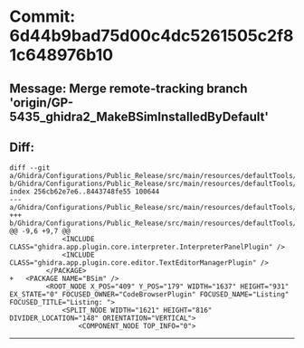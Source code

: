 # Commit: 6d44b9bad75d00c4dc5261505c2f81c648976b10
## Message: Merge remote-tracking branch 'origin/GP-5435_ghidra2_MakeBSimInstalledByDefault'
## Diff:
```
diff --git a/Ghidra/Configurations/Public_Release/src/main/resources/defaultTools/CodeBrowser.tool b/Ghidra/Configurations/Public_Release/src/main/resources/defaultTools/CodeBrowser.tool
index 256cb62e7e6..8443748fe55 100644
--- a/Ghidra/Configurations/Public_Release/src/main/resources/defaultTools/CodeBrowser.tool
+++ b/Ghidra/Configurations/Public_Release/src/main/resources/defaultTools/CodeBrowser.tool
@@ -9,6 +9,7 @@
             <INCLUDE CLASS="ghidra.app.plugin.core.interpreter.InterpreterPanelPlugin" />
             <INCLUDE CLASS="ghidra.app.plugin.core.editor.TextEditorManagerPlugin" />
         </PACKAGE>
+	<PACKAGE NAME="BSim" />
         <ROOT_NODE X_POS="409" Y_POS="179" WIDTH="1637" HEIGHT="931" EX_STATE="0" FOCUSED_OWNER="CodeBrowserPlugin" FOCUSED_NAME="Listing" FOCUSED_TITLE="Listing: ">
             <SPLIT_NODE WIDTH="1621" HEIGHT="816" DIVIDER_LOCATION="148" ORIENTATION="VERTICAL">
                 <COMPONENT_NODE TOP_INFO="0">
```
-----------------------------------
